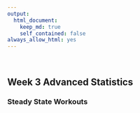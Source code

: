 ```yaml
---
output: 
  html_document:
    keep_md: true
    self_contained: false
always_allow_html: yes
---
```





&nbsp;
&nbsp;
&nbsp;

  
## Week 3 Advanced Statistics


### Steady State Workouts
<!--html_preserve--><div id="336c75b5187e" style="width:100%;height:250px;" class="plotly html-widget"></div>
<script type="application/json" data-for="336c75b5187e">{"x":{"visdat":{"336c25ee1156":["function () ","plotlyVisDat"]},"cur_data":"336c25ee1156","attrs":{"336c25ee1156":{"x":[0,0.0333333333333333,0.05,0.0666666666666667,0.0833333333333333,0.116666666666667,0.166666666666667,0.2,0.233333333333333,0.266666666666667,0.283333333333333,0.366666666666667,0.383333333333333,0.4,0.416666666666667,0.433333333333333,0.45,0.466666666666667,0.483333333333333,0.516666666666667,0.533333333333333,0.55,0.566666666666667,0.6,0.616666666666667,0.65,0.683333333333333,0.7,0.733333333333333,0.766666666666667,0.8,0.816666666666667,0.833333333333333,0.85,0.866666666666667,0.883333333333333,0.9,0.916666666666667,0.933333333333333,0.95,0.966666666666667,0.983333333333333,1,1.03333333333333,1.05,1.06666666666667,1.08333333333333,1.11666666666667,1.2,1.21666666666667,1.25,1.28333333333333,1.3,1.31666666666667,1.33333333333333,1.35,1.36666666666667,1.38333333333333,1.4,1.41666666666667,1.43333333333333,1.46666666666667,1.48333333333333,1.51666666666667,2.08333333333333,2.1,2.11666666666667,2.13333333333333,2.15,2.18333333333333,2.21666666666667,2.25,2.28333333333333,2.3,2.33333333333333,2.36666666666667,2.38333333333333,2.4,2.41666666666667,2.43333333333333,2.45,2.46666666666667,2.5,2.51666666666667,2.53333333333333,2.55,2.58333333333333,2.63333333333333,2.66666666666667,2.7,2.73333333333333,2.75,2.78333333333333,2.8,2.83333333333333,2.86666666666667,2.88333333333333,2.9,2.91666666666667,2.93333333333333,2.95,2.98333333333333,3,3.01666666666667,3.03333333333333,3.05,3.06666666666667,3.08333333333333,3.11666666666667,3.15,3.18333333333333,3.21666666666667,3.25,3.26666666666667,3.28333333333333,3.3,3.31666666666667,3.33333333333333,3.35,3.36666666666667,3.4,3.41666666666667,3.43333333333333,3.46666666666667,3.5,3.53333333333333,3.6,3.63333333333333,3.65,3.68333333333333,3.7,3.71666666666667,3.73333333333333,3.75,3.76666666666667,3.8,3.81666666666667,3.83333333333333,3.86666666666667,3.88333333333333,3.91666666666667,3.95,3.96666666666667,3.98333333333333,4,4.01666666666667,4.05,4.1,4.11666666666667,4.13333333333333,4.16666666666667,4.18333333333333,4.2,4.21666666666667,4.25,4.26666666666667,4.3,4.33333333333333,4.36666666666667,4.4,4.43333333333333,4.45,4.46666666666667,4.48333333333333,4.5,4.51666666666667,4.53333333333333,4.56666666666667,4.6,4.61666666666667,4.65,4.68333333333333,4.71666666666667,4.75,4.76666666666667,4.78333333333333,4.8,4.83333333333333,4.86666666666667,4.9,4.91666666666667,4.93333333333333,4.95,4.98333333333333,5.08333333333333,5.11666666666667,5.15,5.18333333333333,5.23333333333333,5.25,5.26666666666667,5.28333333333333,5.3,5.31666666666667,5.35,5.38333333333333,5.41666666666667,5.43333333333333,5.46666666666667,5.48333333333333,5.51666666666667,5.53333333333333,5.55,5.56666666666667,5.58333333333333,5.6,5.63333333333333,5.65,5.66666666666667,5.68333333333333,5.7,5.71666666666667,5.73333333333333,5.76666666666667,5.8,5.83333333333333,5.85,5.86666666666667,5.9,5.91666666666667,5.95,5.96666666666667,5.98333333333333,6.01666666666667,6.03333333333333,6.06666666666667,6.1,6.11666666666667,6.13333333333333,6.16666666666667,6.18333333333333,6.2,6.21666666666667,6.25,6.26666666666667,6.28333333333333,6.31666666666667,6.33333333333333,6.36666666666667,6.4,6.43333333333333,6.45,6.46666666666667,6.48333333333333,6.5,6.53333333333333,7.06666666666667,7.1,7.13333333333333,7.2,7.23333333333333,7.26666666666667,7.3,7.35,7.38333333333333,7.4,7.41666666666667,7.43333333333333,7.45,7.46666666666667,7.48333333333333,7.5,7.51666666666667,7.53333333333333,7.55,7.56666666666667,7.58333333333333,7.6,7.61666666666667,7.63333333333333,7.65,7.66666666666667,7.68333333333333,7.7,7.73333333333333,7.76666666666667,7.78333333333333,7.8,7.81666666666667,7.83333333333333,7.85,7.86666666666667,7.9,7.93333333333333,7.96666666666667,7.98333333333333,8,8.01666666666667,8.05,8.06666666666667,8.08333333333333,8.1,8.11666666666667,8.13333333333333,8.15,8.16666666666667,8.18333333333333,8.21666666666667,8.23333333333333,8.25,8.26666666666667,8.28333333333333,8.31666666666667,8.35,8.38333333333333,8.41666666666667,8.43333333333333,8.45,8.48333333333333,8.5,8.53333333333333,8.55,8.58333333333333,8.6,8.61666666666667,8.65,8.66666666666667,8.7,8.73333333333333,8.75,8.76666666666667,8.81666666666667,8.83333333333333,8.85,8.86666666666667,8.88333333333333,8.9,8.91666666666667,8.93333333333333,8.95,8.96666666666667,8.98333333333333,9,9.03333333333333,9.05,9.06666666666667,9.08333333333333,9.11666666666667,9.15,9.2,9.23333333333333,9.26666666666667,9.28333333333333,9.31666666666667,9.33333333333333,9.35,9.36666666666667,9.38333333333333,9.4,9.41666666666667,9.45,9.46666666666667,9.48333333333333,9.5,9.51666666666667,9.55,9.58333333333333,9.63333333333333,9.66666666666667,9.7,9.71666666666667,9.75,9.76666666666667,9.78333333333333,9.8,9.81666666666667,9.85,9.86666666666667,9.9,9.91666666666667,9.93333333333333,9.96666666666667,9.98333333333333,10,10.0333333333333,10.0666666666667,10.0833333333333,10.1,10.1333333333333,10.15,10.1666666666667,10.1833333333333,10.2,10.2166666666667,10.2333333333333,10.25,10.2833333333333,10.3166666666667,10.3333333333333,10.35,10.3666666666667,10.4333333333333,10.45,10.4666666666667,10.5166666666667,10.55,10.5833333333333,10.6,10.6166666666667,10.65,10.6666666666667,10.6833333333333,10.7166666666667,10.7333333333333,10.75,10.7833333333333,10.8166666666667,10.85,10.8666666666667,10.8833333333333,10.9,10.9166666666667,10.9333333333333,10.95,10.9666666666667,10.9833333333333,11,11.0166666666667,11.0333333333333,11.0666666666667,11.0833333333333,11.1,11.1166666666667,11.1333333333333,11.15,11.1833333333333,11.2166666666667,11.25,11.2666666666667,11.3333333333333,11.35,11.3666666666667,11.3833333333333,11.4,11.4166666666667,11.4333333333333,11.45,11.4666666666667,11.4833333333333,11.5166666666667,11.5333333333333,11.55,12.0666666666667,12.0833333333333,12.1,12.1166666666667,12.1333333333333,12.15,12.1833333333333,12.2166666666667,12.25,12.2833333333333,12.3,12.3166666666667,12.35,12.3666666666667,12.4,12.4166666666667,12.4333333333333,12.45,12.4666666666667,12.4833333333333,12.5,12.5166666666667,12.5333333333333,12.55,12.5666666666667,12.6,12.6166666666667,12.65,12.6666666666667,12.6833333333333,12.7333333333333,12.75,12.7666666666667,12.7833333333333,12.8,12.8166666666667,12.8333333333333,12.85,12.8833333333333,12.9,12.9166666666667,12.9333333333333,12.95,12.9666666666667,12.9833333333333,13.0166666666667,13.0333333333333,13.05,13.0666666666667,13.0833333333333,13.1166666666667,13.15,13.1833333333333,13.2,13.2166666666667,13.2333333333333,13.25,13.2666666666667,13.3,13.3333333333333,13.3666666666667,13.3833333333333,13.4,13.4166666666667,13.4333333333333,13.45,13.4666666666667,13.4833333333333,13.5,13.5166666666667,13.5333333333333,13.55,13.5666666666667,13.6,13.6166666666667,13.6333333333333,13.65,13.6666666666667,13.7,13.7333333333333,13.7666666666667,13.7833333333333,13.8,13.8166666666667,13.8333333333333,13.85,13.8666666666667,13.9166666666667,13.9333333333333,13.95,13.9666666666667,13.9833333333333,14,14.0166666666667,14.0333333333333,14.0666666666667,14.1,14.1166666666667,14.1333333333333,14.15,14.1666666666667,14.2,14.2333333333333,14.25,14.2666666666667,14.2833333333333,14.3,14.3333333333333,14.35,14.3666666666667,14.3833333333333,14.4,14.4166666666667,14.4333333333333,14.45,14.4666666666667,14.4833333333333,14.5,14.5166666666667,14.55,14.5666666666667,14.5833333333333,14.6,14.6166666666667,14.6333333333333,14.6666666666667,14.6833333333333,14.7333333333333,14.75,14.7666666666667,14.7833333333333,14.8166666666667,14.8333333333333,14.85,14.8666666666667,14.8833333333333,14.9,14.9166666666667,14.9333333333333,14.95,14.9666666666667,14.9833333333333,15.0166666666667,15.0333333333333,15.05,15.0666666666667,15.1,15.1333333333333,15.1833333333333,15.2333333333333,15.2666666666667,15.2833333333333,15.3166666666667,15.35,15.3666666666667,15.3833333333333,15.4,15.4166666666667,15.4333333333333,15.45,15.4666666666667,15.4833333333333,15.5166666666667,15.5333333333333,15.55,15.5666666666667,15.5833333333333,15.6,15.6166666666667,15.65,15.6833333333333,15.7166666666667,15.75,15.7833333333333,15.8166666666667,15.8333333333333,15.85,15.8666666666667,15.8833333333333,15.9,15.9166666666667,15.9333333333333,15.95,15.9833333333333,16,16.0166666666667,16.05,16.0833333333333,16.1166666666667,16.1833333333333,16.2166666666667,16.2333333333333,16.25,16.2666666666667,16.2833333333333,16.3,16.3166666666667,16.3333333333333,16.35,16.3666666666667,16.3833333333333,16.4,16.4166666666667,16.4333333333333,16.45,16.4666666666667,16.4833333333333,16.5,16.5166666666667,16.55,17.1166666666667],"y":[0,2.1,3.3,4.1,4.1,4.3,2,1.8,1.8,2.3,2.5,2.2,2.5,3.3,3.9,4.1,6,5.8,4.9,7,7.6,7.4,7.9,5.1,4.7,3.5,2.8,2.8,2.9,3,2.7,3.1,3.4,3.9,3.9,4.8,4.8,5,4.7,5,5,5.3,5.2,5.1,6.3,6.4,6.2,5,1.3,1.5,1.9,2.8,2.8,3.4,3.5,4.2,5,5.5,5.3,5.3,4.7,6.7,6.5,5.7,3.7,3.8,3.9,3.9,4,4.2,2.7,2.1,1.9,2.2,2.2,2.4,2.8,3.5,4.5,4.4,5.4,5.3,7.2,7.2,6.8,6.6,3.5,2.3,1.8,2,2.6,3.1,3,3,2.5,3.1,3.7,3.8,4.7,4.6,4.8,5.3,5.3,5.6,5.6,5.5,5,4.7,3.6,2.6,2.2,2.4,2.1,2.6,2.8,3,3.2,4.1,4.5,4.5,7.9,8,7.6,6.9,3.3,3,2.1,2,2.3,2.8,3.2,4.5,4.7,4.8,5.3,8.1,7.8,7.9,6.9,3.7,2.7,2.8,2.8,2.9,3.1,3.1,3.5,3.3,3.3,3.3,5.3,6.4,6.8,6.8,4,4,3,2.6,2.5,2.3,2.6,3.1,3.1,3.8,4,4.5,4.2,7,6,6.4,3.4,3.3,2.6,2.5,2.7,2.8,3.7,3.4,3.1,2.5,3,3.1,3.9,3.5,1,1.1,1.6,3,3.9,3.8,4.1,4.2,4.2,3.9,3.4,2.6,2.6,2.9,3.1,3.2,3.5,3.7,4.3,4.6,4.6,4.7,4.7,4.8,4.5,4.4,4.5,4.4,4,3.6,2.8,2.8,3.1,3.8,3.5,4,3.3,3.5,4,3.5,3.4,2.6,2.5,2.6,2.9,3.2,3.8,4.3,4.5,5.6,5.4,4.8,4.3,3.8,3.3,2.9,2.7,2.8,2.9,3.1,3.4,4.1,2.2,2.1,2.1,1.8,1.5,1.7,2,1.6,1.9,2.5,2.6,3.6,3.8,4.2,4.1,4.4,4.5,4.1,4.4,4.9,5.5,6.2,6.7,6.7,7,6.6,6.3,6.3,4.7,4.4,4.1,4,4.6,4.5,4.1,3.8,3.2,2.3,2.5,2.9,3.2,4.6,4.3,4.3,4.1,3.7,4,4.8,4.7,5.1,5.2,6.3,6.7,6.5,6.3,6.1,3.9,3.1,2.5,2.5,2.7,3.6,4.1,4.7,3.8,3.8,4.6,4.6,5.1,4.6,3.9,2.9,2.7,2.6,2.8,1.9,2.1,2.3,3.3,3.7,5.3,5.6,5.6,4.9,4.8,5.1,5.1,7.5,7.4,7.3,7.1,3.9,2.9,1.5,1.4,1.7,3.4,4,4.3,5.2,4.5,4.6,5.2,4.9,7.4,7.3,7.1,7.1,6.9,4.2,3.5,1.5,1.4,1.7,3.4,3.6,3.7,4.3,4.2,4.7,5.1,5.3,6.4,6.2,6.8,5.8,3.7,3.2,2.9,2.8,2.8,2.9,2.7,2.9,3.9,3.9,4,5.2,5.4,5.4,6.4,5.6,4.6,4.5,3.8,2.1,2,2.3,2.7,2.2,2.8,3.9,4.1,7,7.5,7.5,6.6,4.1,3.9,3.1,2.5,2.6,3,3.6,4,4.2,4.8,5,4.6,4.9,4.7,4.4,4.4,4.8,4.7,4.7,4.6,4.6,4.2,3.7,3,2.7,2.9,1.8,1.9,2.2,2.6,3,4.8,4.9,5.1,4.9,4.6,5.6,5.8,5.9,4,3.9,4.1,4.1,4.1,5.8,4.5,3,2,2,2.5,2.6,2.8,4.1,4.2,4.3,5.4,4.7,4.5,5,4.8,4.5,4.6,4.9,4.9,4.8,4.4,3.3,3.6,3.7,2.7,2.4,2.2,2.5,2.7,3.8,4.4,4.6,4.4,4.4,3.8,4,4,4.1,5.3,4.3,4.4,4.7,3.7,3.9,4.7,4.2,4.7,5.2,5,5.4,5.3,4.6,3.5,2.5,2.3,2.6,2.9,4.5,4.4,5.1,5.3,5.2,4.2,4.5,4.6,4.4,4.4,5.7,5.8,5.8,5.8,5.7,3.7,3,2.6,2.7,2.8,3.1,4,4.4,4.3,3.4,3.5,4.2,4.4,4.4,5,5.3,5.1,5.3,4.4,3.9,4.2,4,3.9,3.8,2.8,2.8,3,3.3,4.2,4.3,4.3,4.7,4,4,4.6,4.9,4.9,4.9,5,4.9,4.9,5,4.9,4.9,4.7,5.2,4.6,4,3.9,2.3,2.5,2.6,3.5,4.1,4.2,4.5,3.7,3.8,4.7,5,4.9,5.3,5.5,5.1,5.9,5.6,5.2,5.6,3.9,3.3,1.7,1.1,1.5,1.8,2.4,2.4,2.7,3.1,3.8,4.1,5.3,5.7,6.2,6.7,10.1,9.7,9.1,8.7,8,4.9,4.5,3.5,2.4,2.5,2.8,2.8,3.3,3.5,3.5,4.5,4.8,5.1,5.3,5.5,5.4,7.9,7.9,8,6.8,3.2,2.7,1.5,1.5,1.9,2.2,2.2,4.5,5.5,5.6,6.1,5.7,5.8,5.5,5.5,5.2,5.3,5.3,5.2,5,4.9,4.8,6.8,3.5],"mode":"lines","name":"Raw Data","alpha":1,"sizes":[10,100],"type":"scatter"},"336c25ee1156.1":{"x":[0,0.0333333333333333,0.05,0.0666666666666667,0.0833333333333333,0.116666666666667,0.166666666666667,0.2,0.233333333333333,0.266666666666667,0.283333333333333,0.366666666666667,0.383333333333333,0.4,0.416666666666667,0.433333333333333,0.45,0.466666666666667,0.483333333333333,0.516666666666667,0.533333333333333,0.55,0.566666666666667,0.6,0.616666666666667,0.65,0.683333333333333,0.7,0.733333333333333,0.766666666666667,0.8,0.816666666666667,0.833333333333333,0.85,0.866666666666667,0.883333333333333,0.9,0.916666666666667,0.933333333333333,0.95,0.966666666666667,0.983333333333333,1,1.03333333333333,1.05,1.06666666666667,1.08333333333333,1.11666666666667,1.2,1.21666666666667,1.25,1.28333333333333,1.3,1.31666666666667,1.33333333333333,1.35,1.36666666666667,1.38333333333333,1.4,1.41666666666667,1.43333333333333,1.46666666666667,1.48333333333333,1.51666666666667,2.08333333333333,2.1,2.11666666666667,2.13333333333333,2.15,2.18333333333333,2.21666666666667,2.25,2.28333333333333,2.3,2.33333333333333,2.36666666666667,2.38333333333333,2.4,2.41666666666667,2.43333333333333,2.45,2.46666666666667,2.5,2.51666666666667,2.53333333333333,2.55,2.58333333333333,2.63333333333333,2.66666666666667,2.7,2.73333333333333,2.75,2.78333333333333,2.8,2.83333333333333,2.86666666666667,2.88333333333333,2.9,2.91666666666667,2.93333333333333,2.95,2.98333333333333,3,3.01666666666667,3.03333333333333,3.05,3.06666666666667,3.08333333333333,3.11666666666667,3.15,3.18333333333333,3.21666666666667,3.25,3.26666666666667,3.28333333333333,3.3,3.31666666666667,3.33333333333333,3.35,3.36666666666667,3.4,3.41666666666667,3.43333333333333,3.46666666666667,3.5,3.53333333333333,3.6,3.63333333333333,3.65,3.68333333333333,3.7,3.71666666666667,3.73333333333333,3.75,3.76666666666667,3.8,3.81666666666667,3.83333333333333,3.86666666666667,3.88333333333333,3.91666666666667,3.95,3.96666666666667,3.98333333333333,4,4.01666666666667,4.05,4.1,4.11666666666667,4.13333333333333,4.16666666666667,4.18333333333333,4.2,4.21666666666667,4.25,4.26666666666667,4.3,4.33333333333333,4.36666666666667,4.4,4.43333333333333,4.45,4.46666666666667,4.48333333333333,4.5,4.51666666666667,4.53333333333333,4.56666666666667,4.6,4.61666666666667,4.65,4.68333333333333,4.71666666666667,4.75,4.76666666666667,4.78333333333333,4.8,4.83333333333333,4.86666666666667,4.9,4.91666666666667,4.93333333333333,4.95,4.98333333333333,5.08333333333333,5.11666666666667,5.15,5.18333333333333,5.23333333333333,5.25,5.26666666666667,5.28333333333333,5.3,5.31666666666667,5.35,5.38333333333333,5.41666666666667,5.43333333333333,5.46666666666667,5.48333333333333,5.51666666666667,5.53333333333333,5.55,5.56666666666667,5.58333333333333,5.6,5.63333333333333,5.65,5.66666666666667,5.68333333333333,5.7,5.71666666666667,5.73333333333333,5.76666666666667,5.8,5.83333333333333,5.85,5.86666666666667,5.9,5.91666666666667,5.95,5.96666666666667,5.98333333333333,6.01666666666667,6.03333333333333,6.06666666666667,6.1,6.11666666666667,6.13333333333333,6.16666666666667,6.18333333333333,6.2,6.21666666666667,6.25,6.26666666666667,6.28333333333333,6.31666666666667,6.33333333333333,6.36666666666667,6.4,6.43333333333333,6.45,6.46666666666667,6.48333333333333,6.5,6.53333333333333,7.06666666666667,7.1,7.13333333333333,7.2,7.23333333333333,7.26666666666667,7.3,7.35,7.38333333333333,7.4,7.41666666666667,7.43333333333333,7.45,7.46666666666667,7.48333333333333,7.5,7.51666666666667,7.53333333333333,7.55,7.56666666666667,7.58333333333333,7.6,7.61666666666667,7.63333333333333,7.65,7.66666666666667,7.68333333333333,7.7,7.73333333333333,7.76666666666667,7.78333333333333,7.8,7.81666666666667,7.83333333333333,7.85,7.86666666666667,7.9,7.93333333333333,7.96666666666667,7.98333333333333,8,8.01666666666667,8.05,8.06666666666667,8.08333333333333,8.1,8.11666666666667,8.13333333333333,8.15,8.16666666666667,8.18333333333333,8.21666666666667,8.23333333333333,8.25,8.26666666666667,8.28333333333333,8.31666666666667,8.35,8.38333333333333,8.41666666666667,8.43333333333333,8.45,8.48333333333333,8.5,8.53333333333333,8.55,8.58333333333333,8.6,8.61666666666667,8.65,8.66666666666667,8.7,8.73333333333333,8.75,8.76666666666667,8.81666666666667,8.83333333333333,8.85,8.86666666666667,8.88333333333333,8.9,8.91666666666667,8.93333333333333,8.95,8.96666666666667,8.98333333333333,9,9.03333333333333,9.05,9.06666666666667,9.08333333333333,9.11666666666667,9.15,9.2,9.23333333333333,9.26666666666667,9.28333333333333,9.31666666666667,9.33333333333333,9.35,9.36666666666667,9.38333333333333,9.4,9.41666666666667,9.45,9.46666666666667,9.48333333333333,9.5,9.51666666666667,9.55,9.58333333333333,9.63333333333333,9.66666666666667,9.7,9.71666666666667,9.75,9.76666666666667,9.78333333333333,9.8,9.81666666666667,9.85,9.86666666666667,9.9,9.91666666666667,9.93333333333333,9.96666666666667,9.98333333333333,10,10.0333333333333,10.0666666666667,10.0833333333333,10.1,10.1333333333333,10.15,10.1666666666667,10.1833333333333,10.2,10.2166666666667,10.2333333333333,10.25,10.2833333333333,10.3166666666667,10.3333333333333,10.35,10.3666666666667,10.4333333333333,10.45,10.4666666666667,10.5166666666667,10.55,10.5833333333333,10.6,10.6166666666667,10.65,10.6666666666667,10.6833333333333,10.7166666666667,10.7333333333333,10.75,10.7833333333333,10.8166666666667,10.85,10.8666666666667,10.8833333333333,10.9,10.9166666666667,10.9333333333333,10.95,10.9666666666667,10.9833333333333,11,11.0166666666667,11.0333333333333,11.0666666666667,11.0833333333333,11.1,11.1166666666667,11.1333333333333,11.15,11.1833333333333,11.2166666666667,11.25,11.2666666666667,11.3333333333333,11.35,11.3666666666667,11.3833333333333,11.4,11.4166666666667,11.4333333333333,11.45,11.4666666666667,11.4833333333333,11.5166666666667,11.5333333333333,11.55,12.0666666666667,12.0833333333333,12.1,12.1166666666667,12.1333333333333,12.15,12.1833333333333,12.2166666666667,12.25,12.2833333333333,12.3,12.3166666666667,12.35,12.3666666666667,12.4,12.4166666666667,12.4333333333333,12.45,12.4666666666667,12.4833333333333,12.5,12.5166666666667,12.5333333333333,12.55,12.5666666666667,12.6,12.6166666666667,12.65,12.6666666666667,12.6833333333333,12.7333333333333,12.75,12.7666666666667,12.7833333333333,12.8,12.8166666666667,12.8333333333333,12.85,12.8833333333333,12.9,12.9166666666667,12.9333333333333,12.95,12.9666666666667,12.9833333333333,13.0166666666667,13.0333333333333,13.05,13.0666666666667,13.0833333333333,13.1166666666667,13.15,13.1833333333333,13.2,13.2166666666667,13.2333333333333,13.25,13.2666666666667,13.3,13.3333333333333,13.3666666666667,13.3833333333333,13.4,13.4166666666667,13.4333333333333,13.45,13.4666666666667,13.4833333333333,13.5,13.5166666666667,13.5333333333333,13.55,13.5666666666667,13.6,13.6166666666667,13.6333333333333,13.65,13.6666666666667,13.7,13.7333333333333,13.7666666666667,13.7833333333333,13.8,13.8166666666667,13.8333333333333,13.85,13.8666666666667,13.9166666666667,13.9333333333333,13.95,13.9666666666667,13.9833333333333,14,14.0166666666667,14.0333333333333,14.0666666666667,14.1,14.1166666666667,14.1333333333333,14.15,14.1666666666667,14.2,14.2333333333333,14.25,14.2666666666667,14.2833333333333,14.3,14.3333333333333,14.35,14.3666666666667,14.3833333333333,14.4,14.4166666666667,14.4333333333333,14.45,14.4666666666667,14.4833333333333,14.5,14.5166666666667,14.55,14.5666666666667,14.5833333333333,14.6,14.6166666666667,14.6333333333333,14.6666666666667,14.6833333333333,14.7333333333333,14.75,14.7666666666667,14.7833333333333,14.8166666666667,14.8333333333333,14.85,14.8666666666667,14.8833333333333,14.9,14.9166666666667,14.9333333333333,14.95,14.9666666666667,14.9833333333333,15.0166666666667,15.0333333333333,15.05,15.0666666666667,15.1,15.1333333333333,15.1833333333333,15.2333333333333,15.2666666666667,15.2833333333333,15.3166666666667,15.35,15.3666666666667,15.3833333333333,15.4,15.4166666666667,15.4333333333333,15.45,15.4666666666667,15.4833333333333,15.5166666666667,15.5333333333333,15.55,15.5666666666667,15.5833333333333,15.6,15.6166666666667,15.65,15.6833333333333,15.7166666666667,15.75,15.7833333333333,15.8166666666667,15.8333333333333,15.85,15.8666666666667,15.8833333333333,15.9,15.9166666666667,15.9333333333333,15.95,15.9833333333333,16,16.0166666666667,16.05,16.0833333333333,16.1166666666667,16.1833333333333,16.2166666666667,16.2333333333333,16.25,16.2666666666667,16.2833333333333,16.3,16.3166666666667,16.3333333333333,16.35,16.3666666666667,16.3833333333333,16.4,16.4166666666667,16.4333333333333,16.45,16.4666666666667,16.4833333333333,16.5,16.5166666666667,16.55,17.1166666666667],"y":[4.01830999414576,4.02145623170816,4.02302878756838,4.0246006537894,4.0261715946023,4.02930975692812,4.03400322234526,4.03711809720288,4.04021753343177,4.04329796792417,4.04482994604801,4.05238093635083,4.05386338514309,4.05533457126143,4.05679363202678,4.05823970476008,4.05967192745657,4.06108944080871,4.06249138618329,4.06524513846686,4.06659522810941,4.06792644431261,4.06923857379883,4.07180523579422,4.07305959989034,4.07550997324681,4.07788188149477,4.07903805476074,4.08129005372906,4.08346054148238,4.08554826066454,4.08656063885443,4.08755155181384,4.08852054079413,4.08946714704667,4.09039091182281,4.09129139530514,4.09216823340125,4.09302108094993,4.09384959279,4.09465342376025,4.0954322286995,4.09618572307474,4.09761667268034,4.09829416512656,4.09894636081231,4.09957327834552,4.10075159851866,4.10326598593504,4.10369652656053,4.10448689061303,4.10518431478367,4.10549859217481,4.10578971167562,4.10605734545141,4.10630116566749,4.10652084448915,4.10671609149838,4.10688676594376,4.10703276449058,4.10715398380407,4.10732167139217,4.1073680017981,4.1073866327778,4.09493715401709,4.09427274011774,4.09359499684482,4.09290422795794,4.0922007143747,4.09075655394755,4.08926471722018,4.08772740584943,4.08614632135238,4.08533930198965,4.08369180954732,4.08199904616451,4.08113543812619,4.08026021265967,4.07937322312614,4.07847413592242,4.07756257070422,4.07663814712723,4.07474920351976,4.07378403824185,4.07280518587499,4.07181295872188,4.06978962926772,4.06666213175719,4.06451881472782,4.06233023223385,4.06009712269081,4.05896410103073,4.05666558544319,4.0555002162098,4.05313639835801,4.05072669361398,4.0495039657653,4.04826896472306,4.04702142073591,4.04576105367436,4.04448758081437,4.04190018680302,4.04058570020361,4.03925703820995,4.03791422459939,4.03655734444953,4.03518648283798,4.03380172484236,4.0309908838367,4.02812562119021,4.0252067604879,4.02223512531479,4.01921153925589,4.01768043788546,4.01613615286324,4.01457828236262,4.013006424557,4.01142017761979,4.00981913972437,4.00820296595361,4.00492479857841,4.00326268423434,4.0015851356262,3.99818349413846,3.99471989425698,3.9911963685249,3.9839796820829,3.98029159265992,3.97842872074197,3.97466629033151,3.97276651745904,3.97085417847689,3.9689291276364,3.96699121918891,3.96504038818186,3.96110107221205,3.95911326530492,3.95711381115338,3.95308131722833,3.95104903285898,3.94695578611362,3.94282965615315,3.94075626776491,3.9386770679301,3.93659279592003,3.93450393561512,3.93031413025148,3.92400551081155,3.92189794142374,3.91978874902145,3.91556770138846,3.91345698684277,3.91134690560093,3.90923802800544,3.90502616512351,3.90292436315648,3.89873280784,3.89456282500711,3.89042102384995,3.88631401356067,3.88224790536019,3.88023150795898,3.87822681858459,3.87623428990764,3.87425437459873,3.87228754851031,3.87033438022218,3.86647138409334,3.86267012030535,3.86079411744327,3.85709466936826,3.85347083352961,3.84992938868314,3.84647711358466,3.84478653305212,3.84312074003939,3.84148034713788,3.83827802423168,3.83518408945981,3.83220306794857,3.83075629141806,3.82933930602745,3.82795254331993,3.82527141212682,3.81799824343161,3.81584162157997,3.81382198796488,3.81193990453625,3.80937591525841,3.80859063603812,3.80784015759988,3.8071245090523,3.80644371127698,3.80579778515552,3.80461063140056,3.80356321484019,3.80265553462061,3.80225389598272,3.80155449640901,3.80125652537651,3.80076351557849,3.80056824845802,3.80040690241474,3.80027926285076,3.80018511516817,3.80012424476909,3.80010178812765,3.80014019989898,3.80021172963226,3.80031639575297,3.80045421668653,3.80062523259873,3.80082957061657,3.80133880843849,3.80198312109091,3.80276369951245,3.80320543716627,3.80368154753226,3.80473692054164,3.8053162002555,3.80657798877769,3.80726051371484,3.8079774654609,3.80951466092116,3.81033491040609,3.81207872731232,3.81395999437211,3.81495168942695,3.81597710301486,3.81812811833927,3.81925323635045,3.82041110544407,3.82160149698408,3.82407915771191,3.82536610189398,3.82668490528432,3.82941743967828,3.83083086700902,3.83375169874665,3.83679760321456,3.83996830436723,3.84160036743613,3.84326348581668,3.84495742329079,3.84668190329791,3.85022138466899,3.92151238832585,3.92677113477148,3.93210925478168,3.94300730313631,3.94855907530098,3.95417390867072,3.95984700985534,3.96844894583494,3.97423288653093,3.97713651318238,3.98004651572082,3.98296179933263,3.98588107489545,3.98880300470978,3.99172625107612,3.99464947629496,3.99757134911069,4.00049056404325,4.0034058220565,4.00631582411427,4.00921927118042,4.01211494272832,4.01500193226943,4.01787941182475,4.02074655341529,4.02360252906204,4.02644651078598,4.02927776667455,4.03490080642416,4.04046953960021,4.04323291227181,4.04598195355843,4.048716422376,4.05143611962634,4.05414085670773,4.05683044501845,4.06216342092104,4.06743331119313,4.07263747038479,4.07521400308258,4.07777302571881,4.08031417919634,4.08534126071009,4.08782622088422,4.09029146696374,4.09273650366907,4.09516083572062,4.09756397729992,4.09994548043289,4.10230490660657,4.10464181730802,4.10924633824233,4.11151316353913,4.11375627185087,4.11597577720365,4.11817179362352,4.12249381576889,4.12672320273661,4.1308606279405,4.1349067170354,4.13689570605912,4.13886209567617,4.14272738951766,4.14462641420339,4.14835681918571,4.1501879244669,4.15378125307084,4.15554320137819,4.15728184588011,4.16068916766345,4.16235785234466,4.16562528778561,4.16879950266387,4.17035161224793,4.17188013142817,4.17632121991691,4.17775245085277,4.17915862807023,4.18053940548766,4.18189422334849,4.18322246847743,4.18452352769921,4.18579678783853,4.18704166827449,4.18825771860373,4.18944452097727,4.19060165754612,4.19282526187385,4.19389100508738,4.194926078016,4.19593072972641,4.19784976575945,4.19965010572017,4.20213147753828,4.20364037679492,4.20503336871475,4.20568649894859,4.20690622701457,4.20747284940553,4.20801040345462,4.20851859860373,4.20899714429475,4.20944574996956,4.20986412507004,4.21060977111618,4.21093749192151,4.21123550697151,4.21150408805855,4.211743506975,4.21213637077389,4.21241839924856,4.21264396426531,4.21266958150475,4.21260090508023,4.21253260216317,4.2123292274627,4.21219435904934,4.21203750550727,4.21185876852152,4.21165826969569,4.21119281155387,4.21092829463077,4.21033679106243,4.21001024681008,4.20966353687022,4.20891192632995,4.20850828047455,4.20808691072566,4.2071935090374,4.20623645531169,4.20573519996576,4.20521934386092,4.2041454840639,4.20358830771644,4.20301813757038,4.20243514865248,4.20183946826043,4.20123122369187,4.20061054224448,4.19997755121593,4.19867565500387,4.19732908042651,4.19664030461607,4.19594187825256,4.19523430768209,4.19232102638936,4.19157372504354,4.19081952825654,4.18851905008796,4.18695730964198,4.18537578058333,4.18457761084021,4.18377439847055,4.18215252839958,4.18133371197226,4.18050963195554,4.17884738997434,4.17801022715383,4.17716970254269,4.17548056623647,4.17378379497399,4.17208247204332,4.17123101014946,4.17037949807499,4.16952829839873,4.16867774979164,4.16782809529328,4.16697955403534,4.16613234514951,4.1652866877675,4.16444282826914,4.16360112202685,4.1627619516612,4.16109274904205,4.16026348202966,4.15943830427295,4.15861771287645,4.15780222784151,4.15699236916946,4.15539161091937,4.15381959813691,4.15228023351414,4.15152370828803,4.14859295157391,4.14788573350477,4.14718935790412,4.14650407361365,4.14582981679249,4.1451664454291,4.14451381751193,4.14387179102945,4.14324026201217,4.14261927865875,4.14140929390642,4.14082046498895,4.14024252669825,4.12914875918139,4.12905979300319,4.12899068630297,4.12894171666233,4.12891316166283,4.12890530342266,4.12895288281518,4.12908688871263,4.12930975952436,4.12962393365973,4.12981595923427,4.13003135158872,4.13053196202401,4.13081704279818,4.13145641219286,4.13181056412365,4.13218760596266,4.13258747275823,4.13301009955867,4.13345542141233,4.13392337336752,4.13441392688813,4.13492719910027,4.13546334354559,4.13602251376574,4.13721054569718,4.13783972207906,4.13916933030363,4.13987016027702,4.14059527291161,4.14291829743611,4.14374247979942,4.14459163073316,4.14546563988515,4.14636439690322,4.14728779143521,4.14823568936439,4.14920786151591,4.15122401672842,4.15226749391062,4.1533342335576,4.15442399016757,4.15553654798923,4.15667169870887,4.15782923401282,4.16021062511881,4.16143406965021,4.16267909765155,4.16394553294959,4.16523319937105,4.16787152089122,4.17059273113338,4.1733958122485,4.17482776077665,4.17627982469492,4.17775188656062,4.17924385599126,4.18075575084539,4.18383949649914,4.18700348287201,4.19024806931411,4.19190069985804,4.19357356533311,4.19526646144569,4.19697913405969,4.19871132903902,4.20046279224756,4.20223329696534,4.20402272613674,4.20583099012226,4.2076579992824,4.20950366397765,4.21136791717828,4.21515230534271,4.21707253234468,4.21901150931862,4.2209692822836,4.22294593997056,4.22695699053551,4.2310470366229,4.23521849655401,4.23733551243636,4.23947373821301,4.24163322398858,4.24381396943061,4.24601597420662,4.24823923798413,4.25503620701486,4.25734399234459,4.25967270347027,4.26202225717366,4.26439257023648,4.26678357646562,4.26919527776858,4.27162769307802,4.27655474144695,4.28156487303367,4.28410114236533,4.28665824759242,4.28923624911261,4.29183521561664,4.297096318339,4.30244210528514,4.30514688227039,4.30787276759266,4.31061956115159,4.31338706284684,4.31898339024491,4.3218118048457,4.32466006177338,4.32752789551961,4.33041504057601,4.33332123143421,4.33624621304817,4.33918977222119,4.3421517062189,4.34513181230692,4.34812988775088,4.35114575322972,4.35723053503392,4.3602993268502,4.36338563626988,4.36648940103841,4.36961057819814,4.37274920197895,4.37907900351094,4.38227028831567,4.39195032120616,4.39521252165735,4.39849230638189,4.40178943834461,4.4084347958439,4.41178254731011,4.41514667547025,4.41852683127137,4.42192264325696,4.42533373997051,4.42875974995553,4.43220030175551,4.43565504533371,4.43912371633243,4.44260607181373,4.44961086447236,4.45313281577382,4.45666752450949,4.46021497125826,4.46734817992417,4.47453264402959,4.48540588657631,4.49639350001211,4.50377741689924,4.50748570920095,4.51493276398596,4.52241751563345,4.52617282112187,4.52993558495668,4.53370472028252,4.53747914024405,4.54125775798591,4.54503952260026,4.54882352696929,4.5526088999227,4.56018026690144,4.56396451858616,4.56774684109439,4.57152729785754,4.57530613922739,4.57908361555569,4.5828599771942,4.59041019292702,4.59795796483035,4.6055043064268,4.61305023123899,4.62059675278951,4.62814488460096,4.63191978775911,4.63569497362601,4.63947006896452,4.64324470053751,4.64701849510783,4.65079111440381,4.65456236001564,4.65833206849896,4.66586622030261,4.66963033673423,4.67339234527088,4.6809111281121,4.68842516278684,4.69593712626663,4.71096554752746,4.71848670979895,4.7222491446595,4.7260126120459,4.72977695949012,4.73354203452414,4.73730764457147,4.74107343662169,4.74483901755595,4.74860399425537,4.75236797360107,4.75613059224977,4.75989160596055,4.76365080026806,4.76740796070697,4.77116287281194,4.77491536770729,4.77866545887596,4.78241320539052,4.78615866632356,4.79364296773544,4.919971398952],"mode":"lines","name":"Smoothened Data","alpha":1,"sizes":[10,100],"type":"scatter"}},"layout":{"height":250,"margin":{"b":40,"l":60,"t":60,"r":10},"title":"Steady State Run on 2018-03-12 - Steady Score: 62 %","xaxis":{"domain":[0,1],"title":"Time (minutes)"},"yaxis":{"domain":[0,1],"title":"Speed (m/s)"},"hovermode":"closest","showlegend":true},"source":"A","config":{"modeBarButtonsToAdd":[{"name":"Collaborate","icon":{"width":1000,"ascent":500,"descent":-50,"path":"M487 375c7-10 9-23 5-36l-79-259c-3-12-11-23-22-31-11-8-22-12-35-12l-263 0c-15 0-29 5-43 15-13 10-23 23-28 37-5 13-5 25-1 37 0 0 0 3 1 7 1 5 1 8 1 11 0 2 0 4-1 6 0 3-1 5-1 6 1 2 2 4 3 6 1 2 2 4 4 6 2 3 4 5 5 7 5 7 9 16 13 26 4 10 7 19 9 26 0 2 0 5 0 9-1 4-1 6 0 8 0 2 2 5 4 8 3 3 5 5 5 7 4 6 8 15 12 26 4 11 7 19 7 26 1 1 0 4 0 9-1 4-1 7 0 8 1 2 3 5 6 8 4 4 6 6 6 7 4 5 8 13 13 24 4 11 7 20 7 28 1 1 0 4 0 7-1 3-1 6-1 7 0 2 1 4 3 6 1 1 3 4 5 6 2 3 3 5 5 6 1 2 3 5 4 9 2 3 3 7 5 10 1 3 2 6 4 10 2 4 4 7 6 9 2 3 4 5 7 7 3 2 7 3 11 3 3 0 8 0 13-1l0-1c7 2 12 2 14 2l218 0c14 0 25-5 32-16 8-10 10-23 6-37l-79-259c-7-22-13-37-20-43-7-7-19-10-37-10l-248 0c-5 0-9-2-11-5-2-3-2-7 0-12 4-13 18-20 41-20l264 0c5 0 10 2 16 5 5 3 8 6 10 11l85 282c2 5 2 10 2 17 7-3 13-7 17-13z m-304 0c-1-3-1-5 0-7 1-1 3-2 6-2l174 0c2 0 4 1 7 2 2 2 4 4 5 7l6 18c0 3 0 5-1 7-1 1-3 2-6 2l-173 0c-3 0-5-1-8-2-2-2-4-4-4-7z m-24-73c-1-3-1-5 0-7 2-2 3-2 6-2l174 0c2 0 5 0 7 2 3 2 4 4 5 7l6 18c1 2 0 5-1 6-1 2-3 3-5 3l-174 0c-3 0-5-1-7-3-3-1-4-4-5-6z"},"click":"function(gd) { \n        // is this being viewed in RStudio?\n        if (location.search == '?viewer_pane=1') {\n          alert('To learn about plotly for collaboration, visit:\\n https://cpsievert.github.io/plotly_book/plot-ly-for-collaboration.html');\n        } else {\n          window.open('https://cpsievert.github.io/plotly_book/plot-ly-for-collaboration.html', '_blank');\n        }\n      }"}],"cloud":false},"data":[{"x":[0,0.0333333333333333,0.05,0.0666666666666667,0.0833333333333333,0.116666666666667,0.166666666666667,0.2,0.233333333333333,0.266666666666667,0.283333333333333,0.366666666666667,0.383333333333333,0.4,0.416666666666667,0.433333333333333,0.45,0.466666666666667,0.483333333333333,0.516666666666667,0.533333333333333,0.55,0.566666666666667,0.6,0.616666666666667,0.65,0.683333333333333,0.7,0.733333333333333,0.766666666666667,0.8,0.816666666666667,0.833333333333333,0.85,0.866666666666667,0.883333333333333,0.9,0.916666666666667,0.933333333333333,0.95,0.966666666666667,0.983333333333333,1,1.03333333333333,1.05,1.06666666666667,1.08333333333333,1.11666666666667,1.2,1.21666666666667,1.25,1.28333333333333,1.3,1.31666666666667,1.33333333333333,1.35,1.36666666666667,1.38333333333333,1.4,1.41666666666667,1.43333333333333,1.46666666666667,1.48333333333333,1.51666666666667,2.08333333333333,2.1,2.11666666666667,2.13333333333333,2.15,2.18333333333333,2.21666666666667,2.25,2.28333333333333,2.3,2.33333333333333,2.36666666666667,2.38333333333333,2.4,2.41666666666667,2.43333333333333,2.45,2.46666666666667,2.5,2.51666666666667,2.53333333333333,2.55,2.58333333333333,2.63333333333333,2.66666666666667,2.7,2.73333333333333,2.75,2.78333333333333,2.8,2.83333333333333,2.86666666666667,2.88333333333333,2.9,2.91666666666667,2.93333333333333,2.95,2.98333333333333,3,3.01666666666667,3.03333333333333,3.05,3.06666666666667,3.08333333333333,3.11666666666667,3.15,3.18333333333333,3.21666666666667,3.25,3.26666666666667,3.28333333333333,3.3,3.31666666666667,3.33333333333333,3.35,3.36666666666667,3.4,3.41666666666667,3.43333333333333,3.46666666666667,3.5,3.53333333333333,3.6,3.63333333333333,3.65,3.68333333333333,3.7,3.71666666666667,3.73333333333333,3.75,3.76666666666667,3.8,3.81666666666667,3.83333333333333,3.86666666666667,3.88333333333333,3.91666666666667,3.95,3.96666666666667,3.98333333333333,4,4.01666666666667,4.05,4.1,4.11666666666667,4.13333333333333,4.16666666666667,4.18333333333333,4.2,4.21666666666667,4.25,4.26666666666667,4.3,4.33333333333333,4.36666666666667,4.4,4.43333333333333,4.45,4.46666666666667,4.48333333333333,4.5,4.51666666666667,4.53333333333333,4.56666666666667,4.6,4.61666666666667,4.65,4.68333333333333,4.71666666666667,4.75,4.76666666666667,4.78333333333333,4.8,4.83333333333333,4.86666666666667,4.9,4.91666666666667,4.93333333333333,4.95,4.98333333333333,5.08333333333333,5.11666666666667,5.15,5.18333333333333,5.23333333333333,5.25,5.26666666666667,5.28333333333333,5.3,5.31666666666667,5.35,5.38333333333333,5.41666666666667,5.43333333333333,5.46666666666667,5.48333333333333,5.51666666666667,5.53333333333333,5.55,5.56666666666667,5.58333333333333,5.6,5.63333333333333,5.65,5.66666666666667,5.68333333333333,5.7,5.71666666666667,5.73333333333333,5.76666666666667,5.8,5.83333333333333,5.85,5.86666666666667,5.9,5.91666666666667,5.95,5.96666666666667,5.98333333333333,6.01666666666667,6.03333333333333,6.06666666666667,6.1,6.11666666666667,6.13333333333333,6.16666666666667,6.18333333333333,6.2,6.21666666666667,6.25,6.26666666666667,6.28333333333333,6.31666666666667,6.33333333333333,6.36666666666667,6.4,6.43333333333333,6.45,6.46666666666667,6.48333333333333,6.5,6.53333333333333,7.06666666666667,7.1,7.13333333333333,7.2,7.23333333333333,7.26666666666667,7.3,7.35,7.38333333333333,7.4,7.41666666666667,7.43333333333333,7.45,7.46666666666667,7.48333333333333,7.5,7.51666666666667,7.53333333333333,7.55,7.56666666666667,7.58333333333333,7.6,7.61666666666667,7.63333333333333,7.65,7.66666666666667,7.68333333333333,7.7,7.73333333333333,7.76666666666667,7.78333333333333,7.8,7.81666666666667,7.83333333333333,7.85,7.86666666666667,7.9,7.93333333333333,7.96666666666667,7.98333333333333,8,8.01666666666667,8.05,8.06666666666667,8.08333333333333,8.1,8.11666666666667,8.13333333333333,8.15,8.16666666666667,8.18333333333333,8.21666666666667,8.23333333333333,8.25,8.26666666666667,8.28333333333333,8.31666666666667,8.35,8.38333333333333,8.41666666666667,8.43333333333333,8.45,8.48333333333333,8.5,8.53333333333333,8.55,8.58333333333333,8.6,8.61666666666667,8.65,8.66666666666667,8.7,8.73333333333333,8.75,8.76666666666667,8.81666666666667,8.83333333333333,8.85,8.86666666666667,8.88333333333333,8.9,8.91666666666667,8.93333333333333,8.95,8.96666666666667,8.98333333333333,9,9.03333333333333,9.05,9.06666666666667,9.08333333333333,9.11666666666667,9.15,9.2,9.23333333333333,9.26666666666667,9.28333333333333,9.31666666666667,9.33333333333333,9.35,9.36666666666667,9.38333333333333,9.4,9.41666666666667,9.45,9.46666666666667,9.48333333333333,9.5,9.51666666666667,9.55,9.58333333333333,9.63333333333333,9.66666666666667,9.7,9.71666666666667,9.75,9.76666666666667,9.78333333333333,9.8,9.81666666666667,9.85,9.86666666666667,9.9,9.91666666666667,9.93333333333333,9.96666666666667,9.98333333333333,10,10.0333333333333,10.0666666666667,10.0833333333333,10.1,10.1333333333333,10.15,10.1666666666667,10.1833333333333,10.2,10.2166666666667,10.2333333333333,10.25,10.2833333333333,10.3166666666667,10.3333333333333,10.35,10.3666666666667,10.4333333333333,10.45,10.4666666666667,10.5166666666667,10.55,10.5833333333333,10.6,10.6166666666667,10.65,10.6666666666667,10.6833333333333,10.7166666666667,10.7333333333333,10.75,10.7833333333333,10.8166666666667,10.85,10.8666666666667,10.8833333333333,10.9,10.9166666666667,10.9333333333333,10.95,10.9666666666667,10.9833333333333,11,11.0166666666667,11.0333333333333,11.0666666666667,11.0833333333333,11.1,11.1166666666667,11.1333333333333,11.15,11.1833333333333,11.2166666666667,11.25,11.2666666666667,11.3333333333333,11.35,11.3666666666667,11.3833333333333,11.4,11.4166666666667,11.4333333333333,11.45,11.4666666666667,11.4833333333333,11.5166666666667,11.5333333333333,11.55,12.0666666666667,12.0833333333333,12.1,12.1166666666667,12.1333333333333,12.15,12.1833333333333,12.2166666666667,12.25,12.2833333333333,12.3,12.3166666666667,12.35,12.3666666666667,12.4,12.4166666666667,12.4333333333333,12.45,12.4666666666667,12.4833333333333,12.5,12.5166666666667,12.5333333333333,12.55,12.5666666666667,12.6,12.6166666666667,12.65,12.6666666666667,12.6833333333333,12.7333333333333,12.75,12.7666666666667,12.7833333333333,12.8,12.8166666666667,12.8333333333333,12.85,12.8833333333333,12.9,12.9166666666667,12.9333333333333,12.95,12.9666666666667,12.9833333333333,13.0166666666667,13.0333333333333,13.05,13.0666666666667,13.0833333333333,13.1166666666667,13.15,13.1833333333333,13.2,13.2166666666667,13.2333333333333,13.25,13.2666666666667,13.3,13.3333333333333,13.3666666666667,13.3833333333333,13.4,13.4166666666667,13.4333333333333,13.45,13.4666666666667,13.4833333333333,13.5,13.5166666666667,13.5333333333333,13.55,13.5666666666667,13.6,13.6166666666667,13.6333333333333,13.65,13.6666666666667,13.7,13.7333333333333,13.7666666666667,13.7833333333333,13.8,13.8166666666667,13.8333333333333,13.85,13.8666666666667,13.9166666666667,13.9333333333333,13.95,13.9666666666667,13.9833333333333,14,14.0166666666667,14.0333333333333,14.0666666666667,14.1,14.1166666666667,14.1333333333333,14.15,14.1666666666667,14.2,14.2333333333333,14.25,14.2666666666667,14.2833333333333,14.3,14.3333333333333,14.35,14.3666666666667,14.3833333333333,14.4,14.4166666666667,14.4333333333333,14.45,14.4666666666667,14.4833333333333,14.5,14.5166666666667,14.55,14.5666666666667,14.5833333333333,14.6,14.6166666666667,14.6333333333333,14.6666666666667,14.6833333333333,14.7333333333333,14.75,14.7666666666667,14.7833333333333,14.8166666666667,14.8333333333333,14.85,14.8666666666667,14.8833333333333,14.9,14.9166666666667,14.9333333333333,14.95,14.9666666666667,14.9833333333333,15.0166666666667,15.0333333333333,15.05,15.0666666666667,15.1,15.1333333333333,15.1833333333333,15.2333333333333,15.2666666666667,15.2833333333333,15.3166666666667,15.35,15.3666666666667,15.3833333333333,15.4,15.4166666666667,15.4333333333333,15.45,15.4666666666667,15.4833333333333,15.5166666666667,15.5333333333333,15.55,15.5666666666667,15.5833333333333,15.6,15.6166666666667,15.65,15.6833333333333,15.7166666666667,15.75,15.7833333333333,15.8166666666667,15.8333333333333,15.85,15.8666666666667,15.8833333333333,15.9,15.9166666666667,15.9333333333333,15.95,15.9833333333333,16,16.0166666666667,16.05,16.0833333333333,16.1166666666667,16.1833333333333,16.2166666666667,16.2333333333333,16.25,16.2666666666667,16.2833333333333,16.3,16.3166666666667,16.3333333333333,16.35,16.3666666666667,16.3833333333333,16.4,16.4166666666667,16.4333333333333,16.45,16.4666666666667,16.4833333333333,16.5,16.5166666666667,16.55,17.1166666666667],"y":[0,2.1,3.3,4.1,4.1,4.3,2,1.8,1.8,2.3,2.5,2.2,2.5,3.3,3.9,4.1,6,5.8,4.9,7,7.6,7.4,7.9,5.1,4.7,3.5,2.8,2.8,2.9,3,2.7,3.1,3.4,3.9,3.9,4.8,4.8,5,4.7,5,5,5.3,5.2,5.1,6.3,6.4,6.2,5,1.3,1.5,1.9,2.8,2.8,3.4,3.5,4.2,5,5.5,5.3,5.3,4.7,6.7,6.5,5.7,3.7,3.8,3.9,3.9,4,4.2,2.7,2.1,1.9,2.2,2.2,2.4,2.8,3.5,4.5,4.4,5.4,5.3,7.2,7.2,6.8,6.6,3.5,2.3,1.8,2,2.6,3.1,3,3,2.5,3.1,3.7,3.8,4.7,4.6,4.8,5.3,5.3,5.6,5.6,5.5,5,4.7,3.6,2.6,2.2,2.4,2.1,2.6,2.8,3,3.2,4.1,4.5,4.5,7.9,8,7.6,6.9,3.3,3,2.1,2,2.3,2.8,3.2,4.5,4.7,4.8,5.3,8.1,7.8,7.9,6.9,3.7,2.7,2.8,2.8,2.9,3.1,3.1,3.5,3.3,3.3,3.3,5.3,6.4,6.8,6.8,4,4,3,2.6,2.5,2.3,2.6,3.1,3.1,3.8,4,4.5,4.2,7,6,6.4,3.4,3.3,2.6,2.5,2.7,2.8,3.7,3.4,3.1,2.5,3,3.1,3.9,3.5,1,1.1,1.6,3,3.9,3.8,4.1,4.2,4.2,3.9,3.4,2.6,2.6,2.9,3.1,3.2,3.5,3.7,4.3,4.6,4.6,4.7,4.7,4.8,4.5,4.4,4.5,4.4,4,3.6,2.8,2.8,3.1,3.8,3.5,4,3.3,3.5,4,3.5,3.4,2.6,2.5,2.6,2.9,3.2,3.8,4.3,4.5,5.6,5.4,4.8,4.3,3.8,3.3,2.9,2.7,2.8,2.9,3.1,3.4,4.1,2.2,2.1,2.1,1.8,1.5,1.7,2,1.6,1.9,2.5,2.6,3.6,3.8,4.2,4.1,4.4,4.5,4.1,4.4,4.9,5.5,6.2,6.7,6.7,7,6.6,6.3,6.3,4.7,4.4,4.1,4,4.6,4.5,4.1,3.8,3.2,2.3,2.5,2.9,3.2,4.6,4.3,4.3,4.1,3.7,4,4.8,4.7,5.1,5.2,6.3,6.7,6.5,6.3,6.1,3.9,3.1,2.5,2.5,2.7,3.6,4.1,4.7,3.8,3.8,4.6,4.6,5.1,4.6,3.9,2.9,2.7,2.6,2.8,1.9,2.1,2.3,3.3,3.7,5.3,5.6,5.6,4.9,4.8,5.1,5.1,7.5,7.4,7.3,7.1,3.9,2.9,1.5,1.4,1.7,3.4,4,4.3,5.2,4.5,4.6,5.2,4.9,7.4,7.3,7.1,7.1,6.9,4.2,3.5,1.5,1.4,1.7,3.4,3.6,3.7,4.3,4.2,4.7,5.1,5.3,6.4,6.2,6.8,5.8,3.7,3.2,2.9,2.8,2.8,2.9,2.7,2.9,3.9,3.9,4,5.2,5.4,5.4,6.4,5.6,4.6,4.5,3.8,2.1,2,2.3,2.7,2.2,2.8,3.9,4.1,7,7.5,7.5,6.6,4.1,3.9,3.1,2.5,2.6,3,3.6,4,4.2,4.8,5,4.6,4.9,4.7,4.4,4.4,4.8,4.7,4.7,4.6,4.6,4.2,3.7,3,2.7,2.9,1.8,1.9,2.2,2.6,3,4.8,4.9,5.1,4.9,4.6,5.6,5.8,5.9,4,3.9,4.1,4.1,4.1,5.8,4.5,3,2,2,2.5,2.6,2.8,4.1,4.2,4.3,5.4,4.7,4.5,5,4.8,4.5,4.6,4.9,4.9,4.8,4.4,3.3,3.6,3.7,2.7,2.4,2.2,2.5,2.7,3.8,4.4,4.6,4.4,4.4,3.8,4,4,4.1,5.3,4.3,4.4,4.7,3.7,3.9,4.7,4.2,4.7,5.2,5,5.4,5.3,4.6,3.5,2.5,2.3,2.6,2.9,4.5,4.4,5.1,5.3,5.2,4.2,4.5,4.6,4.4,4.4,5.7,5.8,5.8,5.8,5.7,3.7,3,2.6,2.7,2.8,3.1,4,4.4,4.3,3.4,3.5,4.2,4.4,4.4,5,5.3,5.1,5.3,4.4,3.9,4.2,4,3.9,3.8,2.8,2.8,3,3.3,4.2,4.3,4.3,4.7,4,4,4.6,4.9,4.9,4.9,5,4.9,4.9,5,4.9,4.9,4.7,5.2,4.6,4,3.9,2.3,2.5,2.6,3.5,4.1,4.2,4.5,3.7,3.8,4.7,5,4.9,5.3,5.5,5.1,5.9,5.6,5.2,5.6,3.9,3.3,1.7,1.1,1.5,1.8,2.4,2.4,2.7,3.1,3.8,4.1,5.3,5.7,6.2,6.7,10.1,9.7,9.1,8.7,8,4.9,4.5,3.5,2.4,2.5,2.8,2.8,3.3,3.5,3.5,4.5,4.8,5.1,5.3,5.5,5.4,7.9,7.9,8,6.8,3.2,2.7,1.5,1.5,1.9,2.2,2.2,4.5,5.5,5.6,6.1,5.7,5.8,5.5,5.5,5.2,5.3,5.3,5.2,5,4.9,4.8,6.8,3.5],"mode":"lines","name":"Raw Data","type":"scatter","line":{"fillcolor":"rgba(31,119,180,1)","color":"rgba(31,119,180,1)"},"xaxis":"x","yaxis":"y","frame":null},{"x":[0,0.0333333333333333,0.05,0.0666666666666667,0.0833333333333333,0.116666666666667,0.166666666666667,0.2,0.233333333333333,0.266666666666667,0.283333333333333,0.366666666666667,0.383333333333333,0.4,0.416666666666667,0.433333333333333,0.45,0.466666666666667,0.483333333333333,0.516666666666667,0.533333333333333,0.55,0.566666666666667,0.6,0.616666666666667,0.65,0.683333333333333,0.7,0.733333333333333,0.766666666666667,0.8,0.816666666666667,0.833333333333333,0.85,0.866666666666667,0.883333333333333,0.9,0.916666666666667,0.933333333333333,0.95,0.966666666666667,0.983333333333333,1,1.03333333333333,1.05,1.06666666666667,1.08333333333333,1.11666666666667,1.2,1.21666666666667,1.25,1.28333333333333,1.3,1.31666666666667,1.33333333333333,1.35,1.36666666666667,1.38333333333333,1.4,1.41666666666667,1.43333333333333,1.46666666666667,1.48333333333333,1.51666666666667,2.08333333333333,2.1,2.11666666666667,2.13333333333333,2.15,2.18333333333333,2.21666666666667,2.25,2.28333333333333,2.3,2.33333333333333,2.36666666666667,2.38333333333333,2.4,2.41666666666667,2.43333333333333,2.45,2.46666666666667,2.5,2.51666666666667,2.53333333333333,2.55,2.58333333333333,2.63333333333333,2.66666666666667,2.7,2.73333333333333,2.75,2.78333333333333,2.8,2.83333333333333,2.86666666666667,2.88333333333333,2.9,2.91666666666667,2.93333333333333,2.95,2.98333333333333,3,3.01666666666667,3.03333333333333,3.05,3.06666666666667,3.08333333333333,3.11666666666667,3.15,3.18333333333333,3.21666666666667,3.25,3.26666666666667,3.28333333333333,3.3,3.31666666666667,3.33333333333333,3.35,3.36666666666667,3.4,3.41666666666667,3.43333333333333,3.46666666666667,3.5,3.53333333333333,3.6,3.63333333333333,3.65,3.68333333333333,3.7,3.71666666666667,3.73333333333333,3.75,3.76666666666667,3.8,3.81666666666667,3.83333333333333,3.86666666666667,3.88333333333333,3.91666666666667,3.95,3.96666666666667,3.98333333333333,4,4.01666666666667,4.05,4.1,4.11666666666667,4.13333333333333,4.16666666666667,4.18333333333333,4.2,4.21666666666667,4.25,4.26666666666667,4.3,4.33333333333333,4.36666666666667,4.4,4.43333333333333,4.45,4.46666666666667,4.48333333333333,4.5,4.51666666666667,4.53333333333333,4.56666666666667,4.6,4.61666666666667,4.65,4.68333333333333,4.71666666666667,4.75,4.76666666666667,4.78333333333333,4.8,4.83333333333333,4.86666666666667,4.9,4.91666666666667,4.93333333333333,4.95,4.98333333333333,5.08333333333333,5.11666666666667,5.15,5.18333333333333,5.23333333333333,5.25,5.26666666666667,5.28333333333333,5.3,5.31666666666667,5.35,5.38333333333333,5.41666666666667,5.43333333333333,5.46666666666667,5.48333333333333,5.51666666666667,5.53333333333333,5.55,5.56666666666667,5.58333333333333,5.6,5.63333333333333,5.65,5.66666666666667,5.68333333333333,5.7,5.71666666666667,5.73333333333333,5.76666666666667,5.8,5.83333333333333,5.85,5.86666666666667,5.9,5.91666666666667,5.95,5.96666666666667,5.98333333333333,6.01666666666667,6.03333333333333,6.06666666666667,6.1,6.11666666666667,6.13333333333333,6.16666666666667,6.18333333333333,6.2,6.21666666666667,6.25,6.26666666666667,6.28333333333333,6.31666666666667,6.33333333333333,6.36666666666667,6.4,6.43333333333333,6.45,6.46666666666667,6.48333333333333,6.5,6.53333333333333,7.06666666666667,7.1,7.13333333333333,7.2,7.23333333333333,7.26666666666667,7.3,7.35,7.38333333333333,7.4,7.41666666666667,7.43333333333333,7.45,7.46666666666667,7.48333333333333,7.5,7.51666666666667,7.53333333333333,7.55,7.56666666666667,7.58333333333333,7.6,7.61666666666667,7.63333333333333,7.65,7.66666666666667,7.68333333333333,7.7,7.73333333333333,7.76666666666667,7.78333333333333,7.8,7.81666666666667,7.83333333333333,7.85,7.86666666666667,7.9,7.93333333333333,7.96666666666667,7.98333333333333,8,8.01666666666667,8.05,8.06666666666667,8.08333333333333,8.1,8.11666666666667,8.13333333333333,8.15,8.16666666666667,8.18333333333333,8.21666666666667,8.23333333333333,8.25,8.26666666666667,8.28333333333333,8.31666666666667,8.35,8.38333333333333,8.41666666666667,8.43333333333333,8.45,8.48333333333333,8.5,8.53333333333333,8.55,8.58333333333333,8.6,8.61666666666667,8.65,8.66666666666667,8.7,8.73333333333333,8.75,8.76666666666667,8.81666666666667,8.83333333333333,8.85,8.86666666666667,8.88333333333333,8.9,8.91666666666667,8.93333333333333,8.95,8.96666666666667,8.98333333333333,9,9.03333333333333,9.05,9.06666666666667,9.08333333333333,9.11666666666667,9.15,9.2,9.23333333333333,9.26666666666667,9.28333333333333,9.31666666666667,9.33333333333333,9.35,9.36666666666667,9.38333333333333,9.4,9.41666666666667,9.45,9.46666666666667,9.48333333333333,9.5,9.51666666666667,9.55,9.58333333333333,9.63333333333333,9.66666666666667,9.7,9.71666666666667,9.75,9.76666666666667,9.78333333333333,9.8,9.81666666666667,9.85,9.86666666666667,9.9,9.91666666666667,9.93333333333333,9.96666666666667,9.98333333333333,10,10.0333333333333,10.0666666666667,10.0833333333333,10.1,10.1333333333333,10.15,10.1666666666667,10.1833333333333,10.2,10.2166666666667,10.2333333333333,10.25,10.2833333333333,10.3166666666667,10.3333333333333,10.35,10.3666666666667,10.4333333333333,10.45,10.4666666666667,10.5166666666667,10.55,10.5833333333333,10.6,10.6166666666667,10.65,10.6666666666667,10.6833333333333,10.7166666666667,10.7333333333333,10.75,10.7833333333333,10.8166666666667,10.85,10.8666666666667,10.8833333333333,10.9,10.9166666666667,10.9333333333333,10.95,10.9666666666667,10.9833333333333,11,11.0166666666667,11.0333333333333,11.0666666666667,11.0833333333333,11.1,11.1166666666667,11.1333333333333,11.15,11.1833333333333,11.2166666666667,11.25,11.2666666666667,11.3333333333333,11.35,11.3666666666667,11.3833333333333,11.4,11.4166666666667,11.4333333333333,11.45,11.4666666666667,11.4833333333333,11.5166666666667,11.5333333333333,11.55,12.0666666666667,12.0833333333333,12.1,12.1166666666667,12.1333333333333,12.15,12.1833333333333,12.2166666666667,12.25,12.2833333333333,12.3,12.3166666666667,12.35,12.3666666666667,12.4,12.4166666666667,12.4333333333333,12.45,12.4666666666667,12.4833333333333,12.5,12.5166666666667,12.5333333333333,12.55,12.5666666666667,12.6,12.6166666666667,12.65,12.6666666666667,12.6833333333333,12.7333333333333,12.75,12.7666666666667,12.7833333333333,12.8,12.8166666666667,12.8333333333333,12.85,12.8833333333333,12.9,12.9166666666667,12.9333333333333,12.95,12.9666666666667,12.9833333333333,13.0166666666667,13.0333333333333,13.05,13.0666666666667,13.0833333333333,13.1166666666667,13.15,13.1833333333333,13.2,13.2166666666667,13.2333333333333,13.25,13.2666666666667,13.3,13.3333333333333,13.3666666666667,13.3833333333333,13.4,13.4166666666667,13.4333333333333,13.45,13.4666666666667,13.4833333333333,13.5,13.5166666666667,13.5333333333333,13.55,13.5666666666667,13.6,13.6166666666667,13.6333333333333,13.65,13.6666666666667,13.7,13.7333333333333,13.7666666666667,13.7833333333333,13.8,13.8166666666667,13.8333333333333,13.85,13.8666666666667,13.9166666666667,13.9333333333333,13.95,13.9666666666667,13.9833333333333,14,14.0166666666667,14.0333333333333,14.0666666666667,14.1,14.1166666666667,14.1333333333333,14.15,14.1666666666667,14.2,14.2333333333333,14.25,14.2666666666667,14.2833333333333,14.3,14.3333333333333,14.35,14.3666666666667,14.3833333333333,14.4,14.4166666666667,14.4333333333333,14.45,14.4666666666667,14.4833333333333,14.5,14.5166666666667,14.55,14.5666666666667,14.5833333333333,14.6,14.6166666666667,14.6333333333333,14.6666666666667,14.6833333333333,14.7333333333333,14.75,14.7666666666667,14.7833333333333,14.8166666666667,14.8333333333333,14.85,14.8666666666667,14.8833333333333,14.9,14.9166666666667,14.9333333333333,14.95,14.9666666666667,14.9833333333333,15.0166666666667,15.0333333333333,15.05,15.0666666666667,15.1,15.1333333333333,15.1833333333333,15.2333333333333,15.2666666666667,15.2833333333333,15.3166666666667,15.35,15.3666666666667,15.3833333333333,15.4,15.4166666666667,15.4333333333333,15.45,15.4666666666667,15.4833333333333,15.5166666666667,15.5333333333333,15.55,15.5666666666667,15.5833333333333,15.6,15.6166666666667,15.65,15.6833333333333,15.7166666666667,15.75,15.7833333333333,15.8166666666667,15.8333333333333,15.85,15.8666666666667,15.8833333333333,15.9,15.9166666666667,15.9333333333333,15.95,15.9833333333333,16,16.0166666666667,16.05,16.0833333333333,16.1166666666667,16.1833333333333,16.2166666666667,16.2333333333333,16.25,16.2666666666667,16.2833333333333,16.3,16.3166666666667,16.3333333333333,16.35,16.3666666666667,16.3833333333333,16.4,16.4166666666667,16.4333333333333,16.45,16.4666666666667,16.4833333333333,16.5,16.5166666666667,16.55,17.1166666666667],"y":[4.01830999414576,4.02145623170816,4.02302878756838,4.0246006537894,4.0261715946023,4.02930975692812,4.03400322234526,4.03711809720288,4.04021753343177,4.04329796792417,4.04482994604801,4.05238093635083,4.05386338514309,4.05533457126143,4.05679363202678,4.05823970476008,4.05967192745657,4.06108944080871,4.06249138618329,4.06524513846686,4.06659522810941,4.06792644431261,4.06923857379883,4.07180523579422,4.07305959989034,4.07550997324681,4.07788188149477,4.07903805476074,4.08129005372906,4.08346054148238,4.08554826066454,4.08656063885443,4.08755155181384,4.08852054079413,4.08946714704667,4.09039091182281,4.09129139530514,4.09216823340125,4.09302108094993,4.09384959279,4.09465342376025,4.0954322286995,4.09618572307474,4.09761667268034,4.09829416512656,4.09894636081231,4.09957327834552,4.10075159851866,4.10326598593504,4.10369652656053,4.10448689061303,4.10518431478367,4.10549859217481,4.10578971167562,4.10605734545141,4.10630116566749,4.10652084448915,4.10671609149838,4.10688676594376,4.10703276449058,4.10715398380407,4.10732167139217,4.1073680017981,4.1073866327778,4.09493715401709,4.09427274011774,4.09359499684482,4.09290422795794,4.0922007143747,4.09075655394755,4.08926471722018,4.08772740584943,4.08614632135238,4.08533930198965,4.08369180954732,4.08199904616451,4.08113543812619,4.08026021265967,4.07937322312614,4.07847413592242,4.07756257070422,4.07663814712723,4.07474920351976,4.07378403824185,4.07280518587499,4.07181295872188,4.06978962926772,4.06666213175719,4.06451881472782,4.06233023223385,4.06009712269081,4.05896410103073,4.05666558544319,4.0555002162098,4.05313639835801,4.05072669361398,4.0495039657653,4.04826896472306,4.04702142073591,4.04576105367436,4.04448758081437,4.04190018680302,4.04058570020361,4.03925703820995,4.03791422459939,4.03655734444953,4.03518648283798,4.03380172484236,4.0309908838367,4.02812562119021,4.0252067604879,4.02223512531479,4.01921153925589,4.01768043788546,4.01613615286324,4.01457828236262,4.013006424557,4.01142017761979,4.00981913972437,4.00820296595361,4.00492479857841,4.00326268423434,4.0015851356262,3.99818349413846,3.99471989425698,3.9911963685249,3.9839796820829,3.98029159265992,3.97842872074197,3.97466629033151,3.97276651745904,3.97085417847689,3.9689291276364,3.96699121918891,3.96504038818186,3.96110107221205,3.95911326530492,3.95711381115338,3.95308131722833,3.95104903285898,3.94695578611362,3.94282965615315,3.94075626776491,3.9386770679301,3.93659279592003,3.93450393561512,3.93031413025148,3.92400551081155,3.92189794142374,3.91978874902145,3.91556770138846,3.91345698684277,3.91134690560093,3.90923802800544,3.90502616512351,3.90292436315648,3.89873280784,3.89456282500711,3.89042102384995,3.88631401356067,3.88224790536019,3.88023150795898,3.87822681858459,3.87623428990764,3.87425437459873,3.87228754851031,3.87033438022218,3.86647138409334,3.86267012030535,3.86079411744327,3.85709466936826,3.85347083352961,3.84992938868314,3.84647711358466,3.84478653305212,3.84312074003939,3.84148034713788,3.83827802423168,3.83518408945981,3.83220306794857,3.83075629141806,3.82933930602745,3.82795254331993,3.82527141212682,3.81799824343161,3.81584162157997,3.81382198796488,3.81193990453625,3.80937591525841,3.80859063603812,3.80784015759988,3.8071245090523,3.80644371127698,3.80579778515552,3.80461063140056,3.80356321484019,3.80265553462061,3.80225389598272,3.80155449640901,3.80125652537651,3.80076351557849,3.80056824845802,3.80040690241474,3.80027926285076,3.80018511516817,3.80012424476909,3.80010178812765,3.80014019989898,3.80021172963226,3.80031639575297,3.80045421668653,3.80062523259873,3.80082957061657,3.80133880843849,3.80198312109091,3.80276369951245,3.80320543716627,3.80368154753226,3.80473692054164,3.8053162002555,3.80657798877769,3.80726051371484,3.8079774654609,3.80951466092116,3.81033491040609,3.81207872731232,3.81395999437211,3.81495168942695,3.81597710301486,3.81812811833927,3.81925323635045,3.82041110544407,3.82160149698408,3.82407915771191,3.82536610189398,3.82668490528432,3.82941743967828,3.83083086700902,3.83375169874665,3.83679760321456,3.83996830436723,3.84160036743613,3.84326348581668,3.84495742329079,3.84668190329791,3.85022138466899,3.92151238832585,3.92677113477148,3.93210925478168,3.94300730313631,3.94855907530098,3.95417390867072,3.95984700985534,3.96844894583494,3.97423288653093,3.97713651318238,3.98004651572082,3.98296179933263,3.98588107489545,3.98880300470978,3.99172625107612,3.99464947629496,3.99757134911069,4.00049056404325,4.0034058220565,4.00631582411427,4.00921927118042,4.01211494272832,4.01500193226943,4.01787941182475,4.02074655341529,4.02360252906204,4.02644651078598,4.02927776667455,4.03490080642416,4.04046953960021,4.04323291227181,4.04598195355843,4.048716422376,4.05143611962634,4.05414085670773,4.05683044501845,4.06216342092104,4.06743331119313,4.07263747038479,4.07521400308258,4.07777302571881,4.08031417919634,4.08534126071009,4.08782622088422,4.09029146696374,4.09273650366907,4.09516083572062,4.09756397729992,4.09994548043289,4.10230490660657,4.10464181730802,4.10924633824233,4.11151316353913,4.11375627185087,4.11597577720365,4.11817179362352,4.12249381576889,4.12672320273661,4.1308606279405,4.1349067170354,4.13689570605912,4.13886209567617,4.14272738951766,4.14462641420339,4.14835681918571,4.1501879244669,4.15378125307084,4.15554320137819,4.15728184588011,4.16068916766345,4.16235785234466,4.16562528778561,4.16879950266387,4.17035161224793,4.17188013142817,4.17632121991691,4.17775245085277,4.17915862807023,4.18053940548766,4.18189422334849,4.18322246847743,4.18452352769921,4.18579678783853,4.18704166827449,4.18825771860373,4.18944452097727,4.19060165754612,4.19282526187385,4.19389100508738,4.194926078016,4.19593072972641,4.19784976575945,4.19965010572017,4.20213147753828,4.20364037679492,4.20503336871475,4.20568649894859,4.20690622701457,4.20747284940553,4.20801040345462,4.20851859860373,4.20899714429475,4.20944574996956,4.20986412507004,4.21060977111618,4.21093749192151,4.21123550697151,4.21150408805855,4.211743506975,4.21213637077389,4.21241839924856,4.21264396426531,4.21266958150475,4.21260090508023,4.21253260216317,4.2123292274627,4.21219435904934,4.21203750550727,4.21185876852152,4.21165826969569,4.21119281155387,4.21092829463077,4.21033679106243,4.21001024681008,4.20966353687022,4.20891192632995,4.20850828047455,4.20808691072566,4.2071935090374,4.20623645531169,4.20573519996576,4.20521934386092,4.2041454840639,4.20358830771644,4.20301813757038,4.20243514865248,4.20183946826043,4.20123122369187,4.20061054224448,4.19997755121593,4.19867565500387,4.19732908042651,4.19664030461607,4.19594187825256,4.19523430768209,4.19232102638936,4.19157372504354,4.19081952825654,4.18851905008796,4.18695730964198,4.18537578058333,4.18457761084021,4.18377439847055,4.18215252839958,4.18133371197226,4.18050963195554,4.17884738997434,4.17801022715383,4.17716970254269,4.17548056623647,4.17378379497399,4.17208247204332,4.17123101014946,4.17037949807499,4.16952829839873,4.16867774979164,4.16782809529328,4.16697955403534,4.16613234514951,4.1652866877675,4.16444282826914,4.16360112202685,4.1627619516612,4.16109274904205,4.16026348202966,4.15943830427295,4.15861771287645,4.15780222784151,4.15699236916946,4.15539161091937,4.15381959813691,4.15228023351414,4.15152370828803,4.14859295157391,4.14788573350477,4.14718935790412,4.14650407361365,4.14582981679249,4.1451664454291,4.14451381751193,4.14387179102945,4.14324026201217,4.14261927865875,4.14140929390642,4.14082046498895,4.14024252669825,4.12914875918139,4.12905979300319,4.12899068630297,4.12894171666233,4.12891316166283,4.12890530342266,4.12895288281518,4.12908688871263,4.12930975952436,4.12962393365973,4.12981595923427,4.13003135158872,4.13053196202401,4.13081704279818,4.13145641219286,4.13181056412365,4.13218760596266,4.13258747275823,4.13301009955867,4.13345542141233,4.13392337336752,4.13441392688813,4.13492719910027,4.13546334354559,4.13602251376574,4.13721054569718,4.13783972207906,4.13916933030363,4.13987016027702,4.14059527291161,4.14291829743611,4.14374247979942,4.14459163073316,4.14546563988515,4.14636439690322,4.14728779143521,4.14823568936439,4.14920786151591,4.15122401672842,4.15226749391062,4.1533342335576,4.15442399016757,4.15553654798923,4.15667169870887,4.15782923401282,4.16021062511881,4.16143406965021,4.16267909765155,4.16394553294959,4.16523319937105,4.16787152089122,4.17059273113338,4.1733958122485,4.17482776077665,4.17627982469492,4.17775188656062,4.17924385599126,4.18075575084539,4.18383949649914,4.18700348287201,4.19024806931411,4.19190069985804,4.19357356533311,4.19526646144569,4.19697913405969,4.19871132903902,4.20046279224756,4.20223329696534,4.20402272613674,4.20583099012226,4.2076579992824,4.20950366397765,4.21136791717828,4.21515230534271,4.21707253234468,4.21901150931862,4.2209692822836,4.22294593997056,4.22695699053551,4.2310470366229,4.23521849655401,4.23733551243636,4.23947373821301,4.24163322398858,4.24381396943061,4.24601597420662,4.24823923798413,4.25503620701486,4.25734399234459,4.25967270347027,4.26202225717366,4.26439257023648,4.26678357646562,4.26919527776858,4.27162769307802,4.27655474144695,4.28156487303367,4.28410114236533,4.28665824759242,4.28923624911261,4.29183521561664,4.297096318339,4.30244210528514,4.30514688227039,4.30787276759266,4.31061956115159,4.31338706284684,4.31898339024491,4.3218118048457,4.32466006177338,4.32752789551961,4.33041504057601,4.33332123143421,4.33624621304817,4.33918977222119,4.3421517062189,4.34513181230692,4.34812988775088,4.35114575322972,4.35723053503392,4.3602993268502,4.36338563626988,4.36648940103841,4.36961057819814,4.37274920197895,4.37907900351094,4.38227028831567,4.39195032120616,4.39521252165735,4.39849230638189,4.40178943834461,4.4084347958439,4.41178254731011,4.41514667547025,4.41852683127137,4.42192264325696,4.42533373997051,4.42875974995553,4.43220030175551,4.43565504533371,4.43912371633243,4.44260607181373,4.44961086447236,4.45313281577382,4.45666752450949,4.46021497125826,4.46734817992417,4.47453264402959,4.48540588657631,4.49639350001211,4.50377741689924,4.50748570920095,4.51493276398596,4.52241751563345,4.52617282112187,4.52993558495668,4.53370472028252,4.53747914024405,4.54125775798591,4.54503952260026,4.54882352696929,4.5526088999227,4.56018026690144,4.56396451858616,4.56774684109439,4.57152729785754,4.57530613922739,4.57908361555569,4.5828599771942,4.59041019292702,4.59795796483035,4.6055043064268,4.61305023123899,4.62059675278951,4.62814488460096,4.63191978775911,4.63569497362601,4.63947006896452,4.64324470053751,4.64701849510783,4.65079111440381,4.65456236001564,4.65833206849896,4.66586622030261,4.66963033673423,4.67339234527088,4.6809111281121,4.68842516278684,4.69593712626663,4.71096554752746,4.71848670979895,4.7222491446595,4.7260126120459,4.72977695949012,4.73354203452414,4.73730764457147,4.74107343662169,4.74483901755595,4.74860399425537,4.75236797360107,4.75613059224977,4.75989160596055,4.76365080026806,4.76740796070697,4.77116287281194,4.77491536770729,4.77866545887596,4.78241320539052,4.78615866632356,4.79364296773544,4.919971398952],"mode":"lines","name":"Smoothened Data","type":"scatter","line":{"fillcolor":"rgba(255,127,14,1)","color":"rgba(255,127,14,1)"},"xaxis":"x","yaxis":"y","frame":null}],"highlight":{"on":"plotly_click","persistent":false,"dynamic":false,"selectize":false,"opacityDim":0.2,"selected":{"opacity":1}},"base_url":"https://plot.ly"},"evals":["config.modeBarButtonsToAdd.0.click"],"jsHooks":{"render":[{"code":"function(el, x) { var ctConfig = crosstalk.var('plotlyCrosstalkOpts').set({\"on\":\"plotly_click\",\"persistent\":false,\"dynamic\":false,\"selectize\":false,\"opacityDim\":0.2,\"selected\":{\"opacity\":1}}); }","data":null}]}}</script><!--/html_preserve-->




### 

